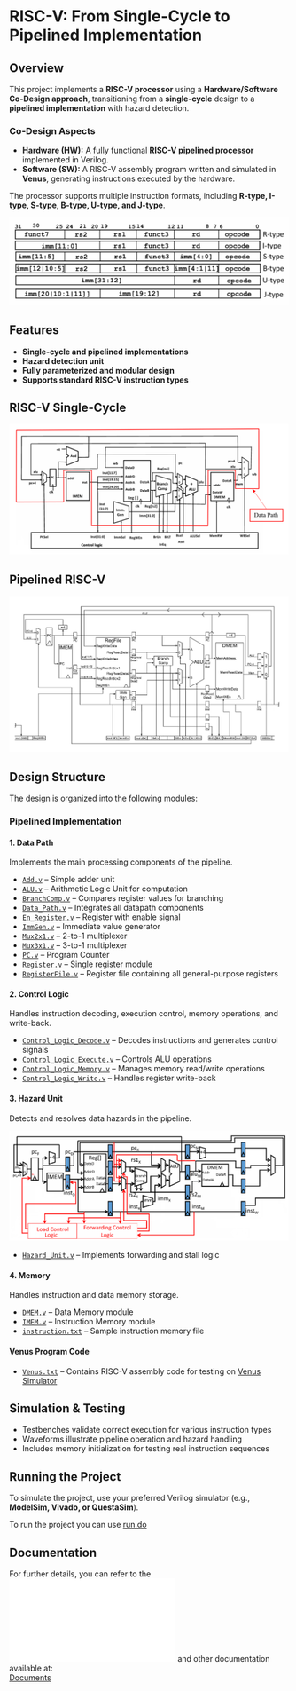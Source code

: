 # RISC-V: From Single-Cycle to Pipelined Implementation

## Overview  
This project implements a **RISC-V processor** using a **Hardware/Software Co-Design approach**, transitioning from a **single-cycle** design to a **pipelined implementation** with hazard detection.  

### **Co-Design Aspects**
- **Hardware (HW):** A fully functional **RISC-V pipelined processor** implemented in Verilog.  
- **Software (SW):** A RISC-V assembly program written and simulated in **Venus**, generating instructions executed by the hardware.  

The processor supports multiple instruction formats, including **R-type, I-type, S-type, B-type, U-type, and J-type**.  

![Supported Instructions Summary](assets/RISC-V%20Instructions.png)

## Features  
- **Single-cycle and pipelined implementations**  
- **Hazard detection unit** 
- **Fully parameterized and modular design**  
- **Supports standard RISC-V instruction types**  

## RISC-V Single-Cycle
![Single Cycle RISC-V](assets/Single%20Cycle%20RISC-V%20Datapath.png)

## Pipelined RISC-V
![image](assets/Pipelined%20RISC-V.jpg)

## Design Structure  

The design is organized into the following modules:  

### **Pipelined Implementation**  

#### 1. Data Path

Implements the main processing components of the pipeline.  
- [`Add.v`](Data_Path/Add.v) – Simple adder unit  
- [`ALU.v`](Data_Path/ALU.v) – Arithmetic Logic Unit for computation  
- [`BranchComp.v`](Data_Path/BranchComp.v) – Compares register values for branching  
- [`Data_Path.v`](Data_Path/Data_Path.v) – Integrates all datapath components  
- [`En_Register.v`](Data_Path/En_Register.v) – Register with enable signal  
- [`ImmGen.v`](Data_Path/ImmGen.v) – Immediate value generator  
- [`Mux2x1.v`](Data_Path/Mux2x1.v) – 2-to-1 multiplexer  
- [`Mux3x1.v`](Data_Path/Mux3v1.v) – 3-to-1 multiplexer  
- [`PC.v`](Data_Path/PC.v) – Program Counter  
- [`Register.v`](Data_Path/Register.v) – Single register module  
- [`RegisterFile.v`](Data_Path/RegisterFile.v) – Register file containing all general-purpose registers  

#### 2. Control Logic
Handles instruction decoding, execution control, memory operations, and write-back.  
- [`Control_Logic_Decode.v`](Control_Logic/Control_Logic_Decode.v) – Decodes instructions and generates control signals  
- [`Control_Logic_Execute.v`](Control_Logic/Control_Logic_Execute.v) – Controls ALU operations  
- [`Control_Logic_Memory.v`](Control_Logic/Control_Logic_Memory.v) – Manages memory read/write operations  
- [`Control_Logic_Write.v`](Control_Logic/Control_Logic_Write.v) – Handles register write-back  

#### 3. Hazard Unit 
Detects and resolves data hazards in the pipeline.  

![Hazard Unit](assets/Hazard.png)

- [`Hazard_Unit.v`](Hazard_Unit/Hazard_Unit.v) – Implements forwarding and stall logic  

#### 4. Memory
Handles instruction and data memory storage.  
- [`DMEM.v`](Memory/DMEM.v) – Data Memory module  
- [`IMEM.v`](Memory/IMEM.v) – Instruction Memory module  
- [`instruction.txt`](Memory/instruction.txt) – Sample instruction memory file  

#### **Venus Program Code** 
- [`Venus.txt`](Venus.txt) – Contains RISC-V assembly code for testing on [Venus Simulator](https://venus.cs61a.org/)  

## Simulation & Testing  
- Testbenches validate correct execution for various instruction types  
- Waveforms illustrate pipeline operation and hazard handling  
- Includes memory initialization for testing real instruction sequences  

## Running the Project  
To simulate the project, use your preferred Verilog simulator (e.g., **ModelSim, Vivado, or QuestaSim**).

To run the project you can use [run.do](run.do)

## Documentation  
For further details, you can refer to the ![Pipelined RISC-V.pdf](Pipelined%20RISC-V.pdf) and other documentation available at:  
[Documents](Documents) 
